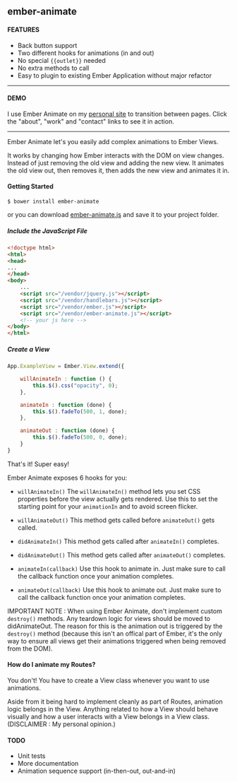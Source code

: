 ## ember-animate

#### FEATURES

- Back button support
- Two different hooks for animations (in and out)
- No special `{{outlet}}` needed
- No extra methods to call
- Easy to plugin to existing Ember Application without major refactor

<hr>

#### DEMO

I use Ember Animate on my <a href="http://www.gigafied.com/" target="_blank">personal site</a> to transition between pages. Click the "about", "work" and "contact" links to see it in action.

<hr>

Ember Animate let's you easily add complex animations to Ember Views.

It works by changing how Ember interacts with the DOM on view changes. Instead of just removing the old view and adding the new view. It animates the old view out, then removes it, then adds the new view and animates it in.

#### Getting Started

	$ bower install ember-animate

or you can download [ember-animate.js](https://raw.github.com/gigafied/ember-animate/master/ember-animate.js) and save it to your project folder.

##### Include the JavaScript File

```html
<!doctype html>
<html>
<head>
...
</head>
<body>
	...
    <script src="/vendor/jquery.js"></script>
    <script src="/vendor/handlebars.js"></script>
    <script src="/vendor/ember.js"></script>
    <script src="/vendor/ember-animate.js"></script>
    <!-- your js here -->
</body>
</html>
`````

##### Create a View

````js
App.ExampleView = Ember.View.extend({

	willAnimateIn : function () {
		this.$().css("opacity", 0);
	},

	animateIn : function (done) {
		this.$().fadeTo(500, 1, done);
	},

	animateOut : function (done) {
		this.$().fadeTo(500, 0, done);
	}
}
````

That's it! Super easy!

Ember Animate exposes 6 hooks for you:

- `willAnimateIn()`
The `willAnimateIn()` method lets you set CSS properties before the view actually gets rendered. Use this to set the starting point for your `animationIn` and to avoid screen flicker.

- `willAnimateOut()`
This method gets called before `animateOut()` gets called.

- `didAnimateIn()`
This method gets called after `animateIn()` completes.

- `didAnimateOut()`
This method gets called after `animateOut()` completes.

- `animateIn(callback)`
Use this hook to animate in. Just make sure to call the callback function once your animation completes.

- `animateOut(callback)`
Use this hook to animate out. Just make sure to call the callback function once your animation completes.


IMPORTANT NOTE : When using Ember Animate, don't implement custom `destroy()` methods. Any teardown logic for views should be moved to didAnimateOut. The reason for this is the animation out is triggered by the `destroy()` method (because this isn't an offical part of Ember, it's the only way to ensure all views get their animations triggered when being removed from the DOM).

#### How do I animate my Routes?

You don't! You have to create a View class whenever you want to use animations.

Aside from it being hard to implement cleanly as part of Routes, animation logic belongs in the View. Anything related to how a View should behave visually and how a user interacts with a View belongs in a View class. (DISCLAIMER : My personal opinion.)


#### TODO

- Unit tests
- More documentation
- Animation sequence support (in-then-out, out-and-in)
